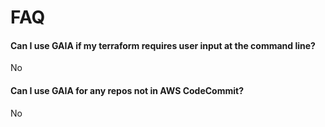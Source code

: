# FAQ

#### Can I use GAIA if my terraform requires user input at the command line? 

No

#### Can I use GAIA for any repos not in AWS CodeCommit? 

No